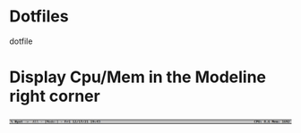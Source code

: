 # Dotfiles
dotfile

# Display Cpu/Mem in the Modeline right corner
![Emacs-display-cpu-mem-in-the-modeline-right-corner](https://github.com/danrobi11/Dotfiles/blob/main/emacs-modeline.png)
